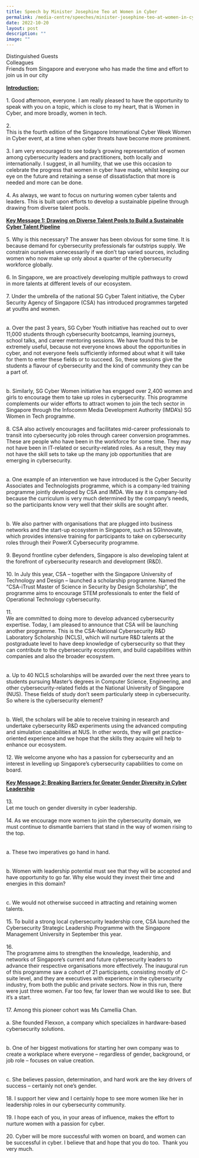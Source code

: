 ```yaml
---
title: Speech by Minister Josephine Teo at Women in Cyber
permalink: /media-centre/speeches/minister-josephine-teo-at-women-in-cyber/
date: 2022-10-20
layout: post
description: ""
image: ""
---
```

Distinguished Guests&nbsp;<br>
Colleagues&nbsp;<br>
Friends from Singapore and everyone who has made the time and effort to join us in our city<br>
<br>
<strong><span style="text-decoration: underline;">Introduction:</span></strong><br>
<br>
1.<span style="white-space: pre;">		</span>Good afternoon, everyone. I am really pleased to have the opportunity to speak with you on a topic, which is close to my heart, that is Women in Cyber, and more broadly, women in tech.<br>
<br>
2.<span style="white-space: pre;">		</span>This is the fourth edition of the Singapore International Cyber Week Women in Cyber event, at a time when cyber threats have become more prominent.&nbsp;<br>
<br>
3.<span style="white-space: pre;">		</span>I am very encouraged to see today’s growing representation of women among cybersecurity leaders and practitioners, both locally and internationally. I suggest, in all humility, that we use this occasion to celebrate the progress that women in cyber have made, whilst keeping our eye on the future and retaining a sense of dissatisfaction that more is needed and more can be done.<br>
<br>
4.<span style="white-space: pre;">		</span>As always, we want to focus on nurturing women cyber talents and leaders. This is built upon efforts to develop a sustainable pipeline through drawing from diverse talent pools.&nbsp;&nbsp;<br>
<br>
<strong><span style="text-decoration: underline;">Key Message 1: Drawing on Diverse Talent Pools to Build a Sustainable Cyber Talent Pipeline</span></strong>&nbsp;<br>
<br>
5.<span style="white-space: pre;">		</span>Why is this necessary? The answer has been obvious for some time. It is because demand for cybersecurity professionals far outstrips supply. We constrain ourselves unnecessarily if we don’t tap varied sources, including women who now make up only about a quarter of the cybersecurity workforce globally.<br>
<br>
6.<span style="white-space: pre;">		</span>In Singapore, we are proactively developing multiple pathways to crowd in more talents at different levels of our ecosystem.&nbsp;<br>
<br>
7.<span style="white-space: pre;">		</span>Under the umbrella of the national SG Cyber Talent initiative, the Cyber Security Agency of Singapore (CSA) has introduced programmes targeted at youths and women.<br>
<br>
<span style="white-space: pre;">		</span>a.<span style="white-space: pre;">	</span>Over the past 3 years, SG Cyber Youth initiative has reached out to over 11,000 students through cybersecurity bootcamps, learning journeys, school talks, and career mentoring sessions. We have found this to be extremely useful, because not everyone knows about the opportunities in cyber, and not everyone feels sufficiently informed about what it will take for them to enter these fields or to succeed. So, these sessions give the students a flavour of cybersecurity and the kind of community they can be a part of.&nbsp;<br>
<br>
<span style="white-space: pre;">		</span>b.<span style="white-space: pre;">	</span>Similarly, SG Cyber Women initiative has engaged over 2,400 women and girls to encourage them to take up roles in cybersecurity. This programme complements our wider efforts to attract women to join the tech sector in Singapore through the Infocomm Media Development Authority (IMDA’s) SG Women in Tech programme.<br>
<br>
8.<span style="white-space: pre;">		</span>CSA also actively encourages and facilitates mid-career professionals to transit into cybersecurity job roles through career conversion programmes. These are people who have been in the workforce for some time. They may not have been in IT-related or security-related roles. As a result, they may not have the skill sets to take up the many job opportunities that are emerging in cybersecurity.&nbsp;<br>
<br>
<span style="white-space: pre;">		</span>a.<span style="white-space: pre;">	</span>One example of an intervention we have introduced is the Cyber Security Associates and Technologists programme, which is a company-led training programme jointly developed by CSA and IMDA. We say it is company-led because the curriculum is very much determined by the company’s needs, so the participants know very well that their skills are sought after.&nbsp;<br>
<br>
<span style="white-space: pre;">		</span>b.<span style="white-space: pre;">	</span>We also partner with organisations that are plugged into business networks and the start-up ecosystem in Singapore, such as SGInnovate, which provides intensive training for participants to take on cybersecurity roles through their PowerX Cybersecurity programme.<br>
<br>
9.<span style="white-space: pre;">		</span>Beyond frontline cyber defenders, Singapore is also developing talent at the forefront of cybersecurity research and development (R&amp;D).&nbsp;<br>
<br>
10.<span style="white-space: pre;">		</span>In July this year, CSA – together with the Singapore University of Technology and Design – launched a scholarship programme. Named the “CSA-iTrust Master of Science in Security by Design Scholarship”, the programme aims to encourage STEM professionals to enter the field of Operational Technology cybersecurity.<br>
<br>
11.<span style="white-space: pre;">		</span>We are committed to doing more to develop advanced cybersecurity expertise. Today, I am pleased to announce that CSA will be launching another programme. This is the CSA-National Cybersecurity R&amp;D Laboratory Scholarship (NCLS), which will nurture R&amp;D talents at the postgraduate level to have deep knowledge of cybersecurity so that they can contribute to the cybersecurity ecosystem, and build capabilities within companies and also the broader ecosystem.&nbsp;<br>
<br>
<span style="white-space: pre;">		</span>a.<span style="white-space: pre;">	</span>Up to 40 NCLS scholarships will be awarded over the next three years to students pursuing Master’s degrees in Computer Science, Engineering, and other cybersecurity-related fields at the National University of Singapore (NUS). These fields of study don’t seem particularly steep in cybersecurity. So where is the cybersecurity element?&nbsp;<br>
<br>
<span style="white-space: pre;">		</span>b.<span style="white-space: pre;">	</span>Well, the scholars will be able to receive training in research and undertake cybersecurity R&amp;D experiments using the advanced computing and simulation capabilities at NUS. In other words, they will get practice-oriented experience and we hope that the skills they acquire will help to enhance our ecosystem.<br>
<br>
12.<span style="white-space: pre;">		</span>We welcome anyone who has a passion for cybersecurity and an interest in levelling up Singapore’s cybersecurity capabilities to come on board.<br>
<br>
<strong><span style="text-decoration: underline;">Key Message 2: Breaking Barriers for Greater Gender Diversity in Cyber Leadership</span></strong><br>
<br>
13.<span style="white-space: pre;">		</span>Let me touch on gender diversity in cyber leadership.&nbsp;<br>
<br>
14.<span style="white-space: pre;">		</span>As we encourage more women to join the cybersecurity domain, we must continue to dismantle barriers that stand in the way of women rising to the top.&nbsp;<br>
<br>
<span style="white-space: pre;">		</span>a.<span style="white-space: pre;">	</span>These two imperatives go hand in hand.&nbsp;<br>
<br>
<span style="white-space: pre;">		</span>b.<span style="white-space: pre;">	</span>Women with leadership potential must see that they will be accepted and have opportunity to go far. Why else would they invest their time and energies in this domain?<br>
<br>
<span style="white-space: pre;">		</span>c.<span style="white-space: pre;">	</span>We would not otherwise succeed in attracting and retaining women talents.&nbsp;<br>
<br>
15.<span style="white-space: pre;">		</span>To build a strong local cybersecurity leadership core, CSA launched the Cybersecurity Strategic Leadership Programme with the Singapore Management University in September this year.&nbsp;<br>
<br>
16.<span style="white-space: pre;">		</span>The programme aims to strengthen the knowledge, leadership, and networks of Singapore’s current and future cybersecurity leaders to advance their respective organisations more effectively. The inaugural run of this programme saw a cohort of 21 participants, consisting mostly of C-suite level, and they are executives with experience in the cybersecurity industry, from both the public and private sectors. Now in this run, there were just three women. Far too few, far lower than we would like to see. But it’s a start.<br>
<br>
17.<span style="white-space: pre;">		</span>Among this pioneer cohort was Ms Camellia Chan.&nbsp;<br>
<span style="white-space: pre;">		</span>a.<span style="white-space: pre;">	</span>She founded Flexxon, a company which specializes in hardware-based cybersecurity solutions.&nbsp;<br>
<br>
<span style="white-space: pre;">		</span>b.<span style="white-space: pre;">	</span>One of her biggest motivations for starting her own company was to create a workplace where everyone – regardless of gender, background, or job role – focuses on value creation.&nbsp;<br>
<br>
<span style="white-space: pre;">		</span>c.<span style="white-space: pre;">	</span>She believes passion, determination, and hard work are the key drivers of success – certainly not one’s gender.<br>
<br>
18.<span style="white-space: pre;">		</span>I support her view and I certainly hope to see more women like her in leadership roles in our cybersecurity community.<br>
<br>
19.<span style="white-space: pre;">		</span>I hope each of you, in your areas of influence, makes the effort to nurture women with a passion for cyber.<br>
<br>
20.<span style="white-space: pre;">		</span>Cyber will be more successful with women on board, and women can be successful in cyber. I believe that and hope that you do too.&nbsp; Thank you very much.<br>